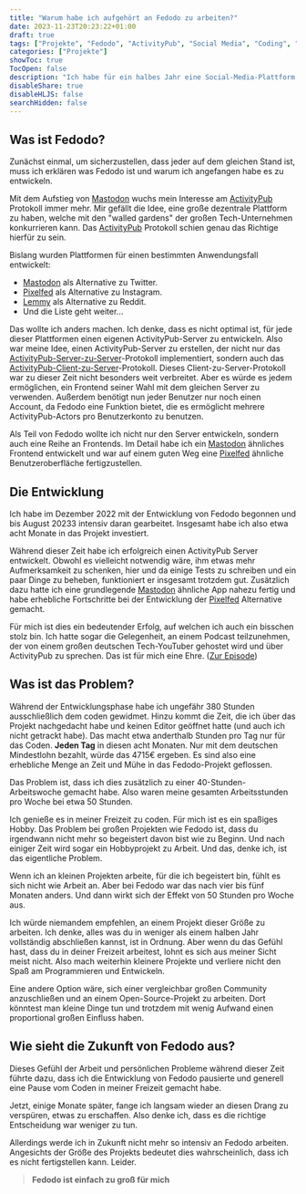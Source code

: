 ```yaml
---
title: "Warum habe ich aufgehört an Fedodo zu arbeiten?"
date: 2023-11-23T20:23:22+01:00
draft: true
tags: ["Projekte", "Fedodo", "ActivityPub", "Social Media", "Coding", "Open Source", "Überarbeiten"]
categories: ["Projekte"]
showToc: true
TocOpen: false
description: "Ich habe für ein halbes Jahr eine Social-Media-Plattform namens Fedodo entwickelt. Nach dieser doch recht langen Zeit habe ich die Entwicklung pausiert / gestoppt. Aber warum?"
disableShare: true
disableHLJS: false
searchHidden: false
---
```


## Was ist Fedodo?

Zunächst einmal, um sicherzustellen, dass jeder auf dem gleichen Stand ist, muss ich erklären was Fedodo ist und warum ich angefangen habe es zu entwickeln.

Mit dem Aufstieg von [Mastodon](https://joinmastodon.org/) wuchs mein Interesse am [ActivityPub](https://www.w3.org/TR/activitypub/) Protokoll immer mehr. Mir gefällt die Idee, eine große dezentrale Plattform zu haben, welche mit den "walled gardens" der großen Tech-Unternehmen konkurrieren kann. Das [ActivityPub](https://www.w3.org/TR/activitypub/) Protokoll schien genau das Richtige hierfür zu sein.

Bislang wurden Plattformen für einen bestimmten Anwendungsfall entwickelt:

- [Mastodon](https://joinmastodon.org/) als Alternative zu Twitter.
- [Pixelfed](https://pixelfed.org/) als Alternative zu Instagram.
- [Lemmy](https://join-lemmy.org/) als Alternative zu Reddit.
- Und die Liste geht weiter...

Das wollte ich anders machen. Ich denke, dass es nicht optimal ist, für jede dieser Plattformen einen eigenen ActivityPub-Server zu entwickeln. Also war meine Idee, einen ActivityPub-Server zu erstellen, der nicht nur das [ActivityPub-Server-zu-Server](https://www.w3.org/TR/activitypub/#server-to-server-interactions)-Protokoll implementiert, sondern auch das [ActivityPub-Client-zu-Server](https://www.w3.org/TR/activitypub/#client-to-server-interactions)-Protokoll. Dieses Client-zu-Server-Protokoll war zu dieser Zeit nicht besonders weit verbreitet. Aber es würde es jedem ermöglichen, ein Frontend seiner Wahl mit dem gleichen Server zu verwenden. Außerdem benötigt nun jeder Benutzer nur noch einen Account, da Fedodo eine Funktion bietet, die es ermöglicht mehrere ActivityPub-Actors pro Benutzerkonto zu benutzen.

Als Teil von Fedodo wollte ich nicht nur den Server entwickeln, sondern auch eine Reihe an Frontends. Im Detail habe ich ein [Mastodon](https://joinmastodon.org/) ähnliches Frontend entwickelt und war auf einem guten Weg eine [Pixelfed](https://pixelfed.org/) ähnliche Benutzeroberfläche fertigzustellen.

## Die Entwicklung

Ich habe im Dezember 2022 mit der Entwicklung von Fedodo begonnen und bis August 20233 intensiv daran gearbeitet. Insgesamt habe ich also etwa acht Monate in das Projekt investiert.

Während dieser Zeit habe ich erfolgreich einen ActivityPub Server entwickelt. Obwohl es vielleicht notwendig wäre, ihm etwas mehr Aufmerksamkeit zu schenken, hier und da einige Tests zu schreiben und ein paar Dinge zu beheben, funktioniert er insgesamt trotzdem gut. Zusätzlich dazu hatte ich eine grundlegende [Mastodon](https://joinmastodon.org/) ähnliche App nahezu fertig und habe erhebliche Fortschritte bei der Entwicklung der [Pixelfed](https://pixelfed.org/) Alternative gemacht.

Für mich ist dies ein bedeutender Erfolg, auf welchen ich auch ein bisschen stolz bin. Ich hatte sogar die Gelegenheit, an einem Podcast teilzunehmen, der von einem großen deutschen Tech-YouTuber gehostet wird und über ActivityPub zu sprechen. Das ist für mich eine Ehre. ([Zur Episode](https://www.youtube.com/watch?v=yP4yN1vyn5s))

## Was ist das Problem?

Während der Entwicklungsphase habe ich ungefähr 380 Stunden ausschließlich dem coden gewidmet. Hinzu kommt die Zeit, die ich über das Projekt nachgedacht habe und keinen Editor geöffnet hatte (und auch ich nicht getrackt habe). Das macht etwa anderthalb Stunden pro Tag nur für das Coden. **Jeden Tag** in diesen acht Monaten. Nur mit dem deutschen Mindestlohn bezahlt, würde das 4715€ ergeben. Es sind also eine erhebliche Menge an Zeit und Mühe in das Fedodo-Projekt geflossen.

Das Problem ist, dass ich dies zusätzlich zu einer 40-Stunden-Arbeitswoche gemacht habe. Also waren meine gesamten Arbeitsstunden pro Woche bei etwa 50 Stunden.

Ich genieße es in meiner Freizeit zu coden. Für mich ist es ein spaßiges Hobby. Das Problem bei großen Projekten wie Fedodo ist, dass du irgendwann nicht mehr so begeistert davon bist wie zu Beginn. Und nach einiger Zeit wird sogar ein Hobbyprojekt zu Arbeit. Und das, denke ich, ist das eigentliche Problem.

Wenn ich an kleinen Projekten arbeite, für die ich begeistert bin, fühlt es sich nicht wie Arbeit an. Aber bei Fedodo war das nach vier bis fünf Monaten anders. Und dann wirkt sich der Effekt von 50 Stunden pro Woche aus.

Ich würde niemandem empfehlen, an einem Projekt dieser Größe zu arbeiten. Ich denke, alles was du in weniger als einem halben Jahr vollständig abschließen kannst, ist in Ordnung. Aber wenn du das Gefühl hast, dass du in deiner Freizeit arbeitest, lohnt es sich aus meiner Sicht meist nicht. Also mach weiterhin kleinere Projekte und verliere nicht den Spaß am Programmieren und Entwickeln.

Eine andere Option wäre, sich einer vergleichbar großen Community anzuschließen und an einem Open-Source-Projekt zu arbeiten. Dort könntest man kleine Dinge tun und trotzdem mit wenig Aufwand einen proportional großen Einfluss haben.

## Wie sieht die Zukunft von Fedodo aus?

Dieses Gefühl der Arbeit und persönlichen Probleme während dieser Zeit führte dazu, dass ich die Entwicklung von Fedodo pausierte und generell eine Pause vom Coden in meiner Freizeit gemacht habe.

Jetzt, einige Monate später, fange ich langsam wieder an diesen Drang zu verspüren, etwas zu erschaffen. Also denke ich, dass es die richtige Entscheidung war weniger zu tun.

Allerdings werde ich in Zukunft nicht mehr so intensiv an Fedodo arbeiten. Angesichts der Größe des Projekts bedeutet dies wahrscheinlich, dass ich es nicht fertigstellen kann. Leider.

> **Fedodo ist einfach zu groß für mich**
